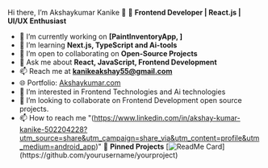 Hi there, I’m Akshaykumar Kanike 👋
🚀 **Frontend Developer | React.js | UI/UX Enthusiast**

- 🔭 I’m currently working on **[PaintInventoryApp, ]**
- 🌱 I’m learning **Next.js, TypeScript and Ai-tools**
- 🤝 I’m open to collaborating on **Open-Source Projects**
- 💬 Ask me about **React, JavaScript, Frontend Development**
- 📫 Reach me at **kanikeakshay55@gmail.com**
- 🌐 Portfolio: [Akshaykumar.com](https://i-profile-pi.vercel.app/)
- 👀 I’m interested in Frontend Technologies and Ai technologies
- 💞️ I’m looking to collaborate on Frontend Development open source projects.
- 📫 How to reach me "(https://www.linkedin.com/in/akshay-kumar-kanike-502204228?utm_source=share&utm_campaign=share_via&utm_content=profile&utm_medium=android_app)"
📌 **Pinned Projects**
[![ReadMe Card]([https://github-readme-stats.vercel.app/api/pin/?username=yourusername&repo=yourproject](https://csitgharxpert.vercel.app/))](https://github.com/yourusername/yourproject)
 
<!---
Akshaykumar0999/Akshaykumar0999 is a ✨ special ✨ repository because its `README.md` (this file) appears on your GitHub profile.
You can click the Preview link to take a look at your changes.
--->
